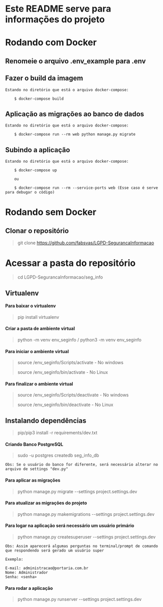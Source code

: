 # Este README serve para informações do projeto

# Rodando com Docker

## Renomeie o arquivo .env_example para .env

## Fazer o build da imagem

	Estando no diretório que está o arquivo docker-compose:

		$ docker-compose build

## Aplicação as migrações ao banco de dados 

	Estando no diretório que está o arquivo docker-compose:

		$ docker-compose run --rm web python manage.py migrate

## Subindo a aplicação

	Estando no diretório que está o arquivo docker-compose:

		$ docker-compose up

		ou

		$ docker-compose run --rm --service-ports web (Esse caso é serve para debugar o código)

# Rodando sem Docker
## Clonar o repositório

> git clone https://github.com/fabsvas/LGPD-SegurancaInformacao

# Acessar a pasta do repositório

> cd LGPD-SegurancaInformacao/seg_info

## Virtualenv

#### Para baixar o virtualenv

> pip install virtualenv

#### Criar a pasta de ambiente virtual

> python -m venv env_seginfo / python3 -m venv env_seginfo

#### Para iniciar o ambiente virtual

> source /env_seginfo/Scripts/activate  - No windows
> 
> source /env_seginfo/bin/activate  - No Linux

#### Para finalizar o ambiente virtual

> source /env_seginfo/Scripts/deactivate - No windows
> 
> source /env_seginfo/bin/deactivate - No Linux


## Instalando dependências

> pip/pip3 install -r requirements/dev.txt

	

#### Criando Banco PostgreSQL

> sudo -u postgres createdb seg_info_db

	Obs: Se o usuário do banco for diferente, será necessário alterar no arquivo de settings "dev.py"

#### Para aplicar as migrações

> python manage.py migrate --settings project.settings.dev


#### Para atualizar as migrações do projeto

> python manage.py makemigrations --settings project.settings.dev

#### Para logar na aplicação será necessário um usuário primário

> python manage.py createsuperuser --settings project.settings.dev

	Obs: Assim aparecerá algumas perguntas no terminal/prompt de comando que respondendo será gerado um usuário super

	Exemplo:

	E-mail: administracao@portaria.com.br
	Nome: Administrador
	Senha: <senha>

#### Para rodar a aplicação

> python manage.py runserver --settings project.settings.dev
